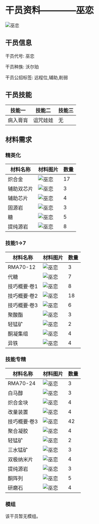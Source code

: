# 干员资料————巫恋

![巫恋](./oprImages/巫恋.png)

## 干员信息

干员代号: 巫恋

干员种族: 沃尔珀

干员公招标签: 远程位,辅助,削弱

## 干员技能

| 技能一       | 技能二   | 技能三 |
| ------------ | -------- | ------ |
| 病入膏肓 | 诅咒娃娃 | 无 |

## 材料需求

### 精英化

| 材料名称      | 材料图片 | 数量  |
|---------|---------|-----|
| 炽合金 | ![巫恋](./matIcons/炽合金.png)  |   17  |
| 辅助双芯片 | ![巫恋](./暂无材料图片)  |   3  |
| 辅助芯片 | ![巫恋](./matIcons/辅助芯片.png)  |   4  |
| 固源岩 | ![巫恋](./matIcons/固源岩.png)  |   3  |
| 糖 | ![巫恋](./matIcons/糖.png)  |   5  |
| 提纯源岩 | ![巫恋](./matIcons/提纯源岩.png)  |   8  |

### 技能1→7

| 材料名称      | 材料图片 | 数量  |
|---------|---------|-----|
| RMA70-12 | ![巫恋](./matIcons/RMA70-12.png)  |   3  |
| 代糖 | ![巫恋](./matIcons/代糖.png)  |   7  |
| 技巧概要·卷1 | ![巫恋](./matIcons/技巧概要·卷1.png)  |   8  |
| 技巧概要·卷2 | ![巫恋](./matIcons/技巧概要·卷2.png)  |   18  |
| 技巧概要·卷3 | ![巫恋](./matIcons/技巧概要·卷3.png)  |   6  |
| 聚酸酯 | ![巫恋](./matIcons/聚酸酯.png)  |   3  |
| 轻锰矿 | ![巫恋](./matIcons/轻锰矿.png)  |   2  |
| 酮凝集组 | ![巫恋](./matIcons/酮凝集组.png)  |   4  |
| 异铁 | ![巫恋](./matIcons/异铁.png)  |   4  |

### 技能专精

| 材料名称      | 材料图片 | 数量  |
|---------|---------|-----|
| RMA70-24 | ![巫恋](./matIcons/RMA70-24.png)  |   3  |
| 白马醇 | ![巫恋](./matIcons/白马醇.png)  |   3  |
| 炽合金块 | ![巫恋](./matIcons/炽合金块.png)  |   4  |
| 改量装置 | ![巫恋](./matIcons/改量装置.png)  |   4  |
| 技巧概要·卷3 | ![巫恋](./matIcons/技巧概要·卷3.png)  |   42  |
| 聚合凝胶 | ![巫恋](./matIcons/聚合凝胶.png)  |   4  |
| 轻锰矿 | ![巫恋](./matIcons/轻锰矿.png)  |   2  |
| 三水锰矿 | ![巫恋](./matIcons/三水锰矿.png)  |   3  |
| 双极纳米片 | ![巫恋](./matIcons/双极纳米片.png)  |   4  |
| 提纯源岩 | ![巫恋](./matIcons/提纯源岩.png)  |   3  |
| 酮阵列 | ![巫恋](./matIcons/酮阵列.png)  |   5  |
| 研磨石 | ![巫恋](./matIcons/研磨石.png)  |   4  |

### 模组

该干员暂无模组。
